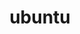 ---
title: "ubuntu"
description: "Тонкая настройка дистрибутива для дистрибуции собственных приложений"
---